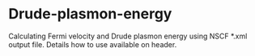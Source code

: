 # Drude-plasmon-energy
Calculating Fermi velocity and Drude plasmon energy using NSCF *.xml output file.
Details how to use available on header.
